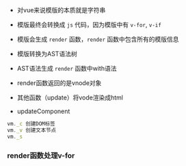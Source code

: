 * 对vue来说模版的本质就是字符串
* 模版最终会转换成 `js` 代码，因为模版中有 `v-for`, `v-if`
* 模版会生成 `render` 函数，`render` 函数中包含所有的模版信息

* 模版转换为AST语法树
* AST语法生成 `render` 函数中with语法
* render函数返回的是vnode对象
* 其他函数（update）将vode渲染成html

* updateComponent

```js
vm._c 创建DOM标签
vm._v 创建文本节点
vm._s 
```
### render函数处理v-for
